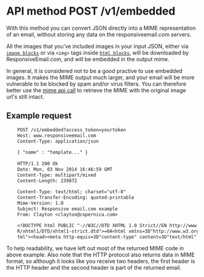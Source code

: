 # API method POST /v1/embedded

With this method you can convert JSON directly into a MIME representation of an
email, without storing any data on the responsiveemail.com servers.

All the images that you've included images in your input JSON, either via [`image blocks`](/support/json/block-image) or via `<img>` tags inside [`html blocks`](/support/json/block-html),
will be downloaded by ResponsiveEmail.com, and will be embedded in the output mime.

In general, it is considered not to be a good practive to use embedded images. It makes the MIME output much larger, and your email will be more vulnerable to be blocked by spam and/or virus filters. You can therefore better use the [mime api call](/support/api/get-template-mime) to retrieve the MIME with the original image url's still intact.


## Example request


````txt
    POST /v1/embedded?access_token=yourtoken
    Host: www.responsiveemail.com
    Content-Type: application/json
    
    { "name" : "template..." }
    
    HTTP/1.1 200 Ok
    Date: Mon, 03 Nov 2014 16:46:59 GMT
    Content-Type: multipart/mixed
    Content-Length: 239872
    
    Content-Type: text/html; charset="utf-8"
    Content-Transfer-Encoding: quoted-printable
    Mime-Version: 1.0
    Subject: Responsive email.com example
    From: Clayton <clayton@copernica.com>

    <!DOCTYPE html PUBLIC "-//W3C//DTD XHTML 1.0 Strict//EN http://www.w3.org/T=
    R/xhtml1/DTD/xhtml1-strict.dtd">=0A<html xmlns=3D"http://www.w3.org/1999/xh=
    tml"><head><meta http-equiv=3D"content-type" content=3D"text/html" charset=
````


To help readability, we have left out most of the returned MIME code in
above example. Also note that the HTTP protocol also returns data
in MIME format, so although it looks like you receive two headers, the
first header is the HTTP header and the second header is part of the returned email.
